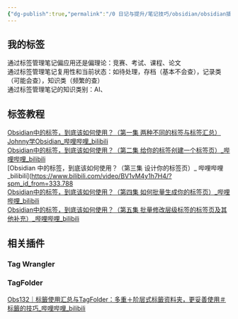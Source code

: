 ```yaml
---
{"dg-publish":true,"permalink":"/0 日记与提升/笔记技巧/obsidian/obsidian插件/官方插件/obsidian标签/","title":"obsidian标签"}
---
```



## 我的标签
通过标签管理笔记偏应用还是偏理论：竞赛、考试、课程、论文  
通过标签管理笔记复用性和当前状态：如待处理，存档（基本不会查），记录类（可能会查），知识类（频繁的查）  
通过标签管理笔记的知识类别：AI、

## 标签教程
[Obsidian中的标签，到底该如何使用？（第一集 两种不同的标签与标签汇总）Johnny学Obsidian\_哔哩哔哩\_bilibili](https://www.bilibili.com/video/BV1jc411H7y7/?spm_id_from=333.788&vd_source=20cb3e7c6ad3d64f0eb2d763ff005080)  
[Obsidian中的标签，到底该如何使用？（第二集 给你的标签创建一个标签页）\_哔哩哔哩\_bilibili](https://www.bilibili.com/video/BV12h411E7Po/?spm_id_from=333.788)  
[Obsidian 中的标签，到底该如何使用？（第三集 设计你的标签页）\_ 哔哩哔哩\_bilibili](https://www.bilibili.com/video/BV1vM4y1h7H4/?spm_id_from=333.788  
[Obsidian中的标签，到底该如何使用？（第四集 如何批量生成你的标签页）\_哔哩哔哩\_bilibili](https://www.bilibili.com/video/BV1524y1c7Rm/?spm_id_from=333.788)  
[Obsidian中的标签，到底该如何使用？（第五集 批量修改层级标签的标签页及其他补充）\_哔哩哔哩\_bilibili](https://www.bilibili.com/video/BV1Us4y1w7tg/?spm_id_from=333.788)

## 相关插件
### Tag Wrangler
### TagFolder
[Obs132｜标籤使用汇总与TagFolder：多重＋阶层式标籤资料夹，更妥善使用＃标籤的技巧\_哔哩哔哩\_bilibili](https://www.bilibili.com/video/BV1bP411v7Q2/?buvid=XY630CE669F34078F341989B1EE06E60B0127&is_story_h5=false&mid=g8UDjEqHIS5oCexxb9oAEQ%3D%3D&p=1&plat_id=116&share_from=ugc&share_medium=android&share_plat=android&share_session_id=47d44afb-5930-4bdd-ad8c-0159214758ce&share_source=WEIXIN&share_tag=s_i&timestamp=1688838250&unique_k=zvn10OU&up_id=1119961064)